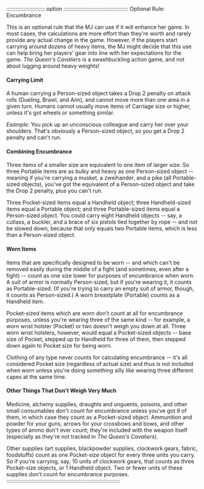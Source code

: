 ::::::::::::::::::::::::: option ::::::::::::::::::::::::::::::::::::::::::
Optional Rule: Encumbrance

This is an optional rule that the MJ can use if it will enhance her
game. In most cases, the calculations are more effort than they're worth
and rarely provide any actual change in the game. However, if the
players start carrying around dozens of heavy items, the MJ might decide
that this use can help bring her players' gear into line with her
expectations for the game. *The Queen's Cavaliers* is a swashbuckling
action game, and not about lugging around heavy weights\!

#### Carrying Limit

A human carrying a Person-sized object takes a Drop 2 penalty on attack
rolls (Dueling, Brawl, and Aim), and cannot move more than one area in a
given turn. Humans cannot usually move items of Carriage size or higher,
unless it's got wheels or something similar.

*Example:* You pick up an unconscious colleague and carry her over your
shoulders. That's obviously a Person-sized object, so you get a Drop 2
penalty and can't run.

#### Combining Encumbrance

Three items of a smaller size are equivalent to one item of larger size.
So three Portable items are as bulky and heavy as one Person-sized
object -- meaning if you're carrying a musket, a zweihander, and a pike
(all Portable-sized objects), you've got the equivalent of a
Person-sized object and take the Drop 2 penalty, plus you can't run.

Three Pocket-sized items equal a Handheld object; three Handheld-sized
items equal a Portable object; and three Portable-sized items equal a
Person-sized object. You could carry eight Handheld objects -- say, a
cutlass, a buckler, and a brace of six pistols tied together by rope --
and not be slowed down, because that only equals two Portable items,
which is less than a Person-sized object.

#### Worn Items

Items that are specifically designed to be worn -- and which can't be
removed easily during the middle of a fight (and sometimes, even after a
fight) -- count as one size lower for purposes of encumbrance when worn.
A suit of armor is normally Person-sized, but if you're wearing it, it
counts as Portable-sized. (If you're trying to carry an empty suit of
armor, though, it counts as Person-sized.) A worn breastplate (Portable)
counts as a Handheld item. 

Pocket-sized items which are worn don't count at all for encumbrance
purposes, unless you're wearing three of the same kind -- for example, a
worn wrist holster (Pocket) or two doesn't weigh you down at all. Three
worn wrist holsters, however, would equal a Pocket-sized objects -- base
size of Pocket, stepped up to Handheld for three of them, then stepped
down again to Pocket size for being worn.

Clothing of any type never counts for calculating encumbrance -- it's
all considered Pocket size (regardless of actual size) and thus is not
included when worn unless you're doing something silly like wearing
three different capes at the same time.

#### Other Things That Don't Weigh Very Much

Medicine, alchemy supplies, draughts and unguents, poisons, and other
small consumables don't count for encumbrance unless you've got 9 of
them, in which case they count as a Pocket-sized object. Ammunition and
powder for your guns, arrows for your crossbows and bows, and other
types of ammo don't ever count; they're included with the weapon itself
(especially as they're not tracked in *The Queen's Cavaliers*).

Other supplies (art supplies, blackpowder supplies, clockwork gears,
fabric, foodstuffs) count as one Pocket-size object for every three
units you carry. So if you're carrying, say, 10 units of clockwork
gears, that counts as three Pocket-size objects, or 1 Handheld object.
Two or fewer units of these supplies don't count for encumbrance
purposes.
::::::::::::::::::::::::::::::::::::::::::::::::::::::::::::::::::::::::::

